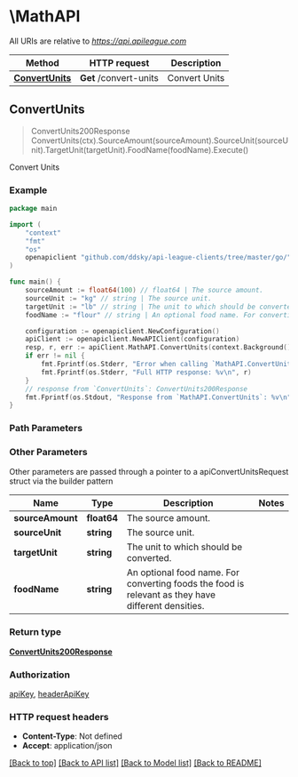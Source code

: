 # \MathAPI

All URIs are relative to *https://api.apileague.com*

Method | HTTP request | Description
------------- | ------------- | -------------
[**ConvertUnits**](MathAPI.md#ConvertUnits) | **Get** /convert-units | Convert Units



## ConvertUnits

> ConvertUnits200Response ConvertUnits(ctx).SourceAmount(sourceAmount).SourceUnit(sourceUnit).TargetUnit(targetUnit).FoodName(foodName).Execute()

Convert Units



### Example

```go
package main

import (
	"context"
	"fmt"
	"os"
	openapiclient "github.com/ddsky/api-league-clients/tree/master/go/"
)

func main() {
	sourceAmount := float64(100) // float64 | The source amount.
	sourceUnit := "kg" // string | The source unit.
	targetUnit := "lb" // string | The unit to which should be converted.
	foodName := "flour" // string | An optional food name. For converting foods the food is relevant as they have different densities. (optional)

	configuration := openapiclient.NewConfiguration()
	apiClient := openapiclient.NewAPIClient(configuration)
	resp, r, err := apiClient.MathAPI.ConvertUnits(context.Background()).SourceAmount(sourceAmount).SourceUnit(sourceUnit).TargetUnit(targetUnit).FoodName(foodName).Execute()
	if err != nil {
		fmt.Fprintf(os.Stderr, "Error when calling `MathAPI.ConvertUnits``: %v\n", err)
		fmt.Fprintf(os.Stderr, "Full HTTP response: %v\n", r)
	}
	// response from `ConvertUnits`: ConvertUnits200Response
	fmt.Fprintf(os.Stdout, "Response from `MathAPI.ConvertUnits`: %v\n", resp)
}
```

### Path Parameters



### Other Parameters

Other parameters are passed through a pointer to a apiConvertUnitsRequest struct via the builder pattern


Name | Type | Description  | Notes
------------- | ------------- | ------------- | -------------
 **sourceAmount** | **float64** | The source amount. | 
 **sourceUnit** | **string** | The source unit. | 
 **targetUnit** | **string** | The unit to which should be converted. | 
 **foodName** | **string** | An optional food name. For converting foods the food is relevant as they have different densities. | 

### Return type

[**ConvertUnits200Response**](ConvertUnits200Response.md)

### Authorization

[apiKey](../README.md#apiKey), [headerApiKey](../README.md#headerApiKey)

### HTTP request headers

- **Content-Type**: Not defined
- **Accept**: application/json

[[Back to top]](#) [[Back to API list]](../README.md#documentation-for-api-endpoints)
[[Back to Model list]](../README.md#documentation-for-models)
[[Back to README]](../README.md)


